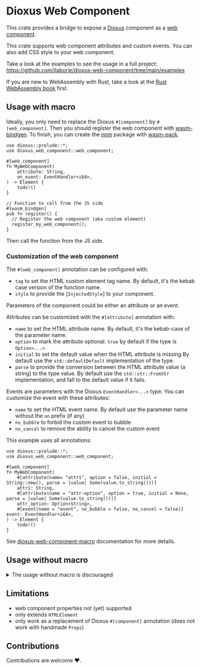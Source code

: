 # Dioxus Web Component

This crate provides a bridge to expose a [Dioxus] component as a [web component].

This crate supports web component attributes and custom events.
You can also add CSS style to your web component.

Take a look at the examples to see the usage in a full project:
<https://github.com/ilaborie/dioxus-web-component/tree/main/examples>


If you are new to WebAssembly with Rust, take a look at the [Rust WebAssembly book] first.

## Usage with macro

Ideally, you only need to replace the Dioxus `#[component]` by `#[web_component]`.
Then you should register the web component with [wasm-bindgen].
To finish, you can create the [npm] package with [wasm-pack].


```rust, ignore
use dioxus::prelude::*;
use dioxus_web_component::web_component;

#[web_component]
fn MyWebComponent(
    attribute: String,
    on_event: EventHandler<i64>,
) -> Element {
    todo!()
}

// Function to call from the JS side
#[wasm_bindgen]
pub fn register() {
  // Register the web component (aka custom element)
  register_my_web_component();
}
```

Then call the function from the JS side.


### Customization of the web component

The `#[web_component]` annotation can be configured with:

* `tag` to set the HTML custom element tag name.
  By default, it's the kebab case version of the function name.
* `style` to provide the [`InjectedStyle`] to your component.

Parameters of the component could be either an attribute or an event.

Attributes can be customized with the `#[attribute]` annotation with:

* `name` to set the HTML attribute name.
  By default, it's the kebab-case of the parameter name.
* `option` to mark the attribute optional.
  `true` by default if the type is `Option<...>`.
* `initial` to set the default value when the HTML attribute is missing
  By default use the `std::defaultDefault` implementation of the type.
* `parse` to provide the conversion between the HTML attribute value (a string) to the type value.
  By default use the `std::str::FromStr` implementation, and fall to the default value if it fails.


Events are parameters with the Dioxus `EventHandler<...>` type.
You can customize the event with these attributes:

* `name` to set the HTML event name.
  By default use the parameter name without the `on` prefix (if any)
* `no_bubble` to forbid the custom event to bubble
* `no_cancel` to remove the ability to cancel the custom event


This example uses all annotations:

```rust, ignore
use dioxus::prelude::*;
use dioxus_web_component::web_component;

#[web_component]
fn MyWebComponent(
    #[attribute(name= "attr1", option = false, initial = String::new(), parse = |value| Some(value.to_string()))]
    attr1: String,
    #[attribute(name = "attr-option", option = true, initial = None, parse = |value| Some(value.to_string()))]
    attr_option: Option<String>,
    #[event(name = "event", no_bubble = false, no_cancel = false)] event: EventHandler<i64>,
) -> Element {
    todo!()
}

```

See [dioxus-web-component-macro] documentation for more details.

## Usage without macro

<details>
<summary>The usage without macro is discouraged</summary>

You can provide your manual implementation of [`DioxusWebComponent`] and call
[`register_dioxus_web_component`] to register your web component.

The key point is to use a `Shared` element in the dioxus context.


For example, the greeting example could be written with

```rust, ignore,
use dioxus::prelude::*;
use dioxus_web_component::{
    register_dioxus_web_component, DioxusWebComponent, InjectedStyle, Shared,
};
use wasm_bindgen::prelude::*;

/// Install (register) the web component
///
/// # Errors
///
/// Registering the web-component may fail
#[wasm_bindgen(start)]
pub fn register() -> Result<(), JsValue> {
    register_greetings();

    Ok(())
}

// #[web_component(tag = "plop-greeting", style = InjectedStyle::css(include_str!("./style.css"))  )]
#[component]
fn Greetings(name: String) -> Element {
    rsx! { p { "Hello {name}!" } }
}

#[derive(Clone, Copy)]
struct GreetingWebComponent {
    name: Signal<String>,
}

impl DioxusWebComponent for GreetingWebComponent {
    fn set_attribute(&mut self, attribute: &str, value: Option<String>) {
        if attribute == "name" {
            let value = value.unwrap_or_default();

            self.name.set(value);
        }
    }
}

fn greetings_builder() -> Element {
    let name = use_signal(String::default);
    let mut context = use_context::<Shared>();
    let wc = GreetingWebComponent { name };
    use_effect(move || {
        context.init_component(wc);
    });

    rsx! {
        Greetings { name }
    }
}

fn register_greetings() {
    let attributes = vec!["name".to_string()];
    let style = InjectedStyle::css(include_str!("./style.css"));

    register_dioxus_web_component("plop-greeting", attributes, style, greetings_builder);
}
```

The counter example looks like this:

```rust, ignore
use dioxus::prelude::*;
use dioxus_web_component::{
    custom_event_handler, register_dioxus_web_component, CustomEventOptions,
    DioxusWebComponent, InjectedStyle, Shared,
};
use wasm_bindgen::prelude::*;

/// Install (register) the web component
///
/// # Errors
///
/// Registering the web-component may fail
#[wasm_bindgen(start)]
pub fn register() -> Result<(), JsValue> {
    // The register counter is generated by the `#[web_component(...)]` macro
    register_counter();
    Ok(())
}

/// The Dioxus component
// #[web_component(tag = "plop-counter", style = InjectedStyle::stylesheet("./style.css"))]
#[component]
fn Counter(on_count: EventHandler<i32>) -> Element {
    let mut counter = use_signal(|| 0);

    rsx! {
        button {
            onclick: move |_| {
                counter += 1;
                on_count(counter());
            },
            "+"
        }
        output { "{counter}" }
    }
}

#[derive(Clone, Copy)]
struct CounterWebComponent {
    on_count: EventHandler<i32>,
}

impl DioxusWebComponent for CounterWebComponent {
    fn set_attribute(&mut self, _attribute: &str, _value: Option<String>) {
        // nop
    }
}

fn counter_builder() -> Element {
    let mut context = use_context::<Shared>();
    let on_count = custom_event_handler(
        context.event_target(),
        "count",
        CustomEventOptions::default(),
    );
    let wc = CounterWebComponent { on_count };
    use_effect(move || {
        context.init_component(wc);
    });

    rsx! {
        Counter{ on_count }
    }
}

fn register_counter() {
    let attributes = vec![];
    let style = InjectedStyle::stylesheet("./style.css");

    register_dioxus_web_component("plop-counter", attributes, style, counter_builder);
}
```
</details>

## Limitations

* web component properties not (yet) supported
* only extends `HTMLElement`
* only work as a replacement of Dioxus `#[component]` annotation (does not work with handmade `Props`)


## Contributions

Contributions are welcome ❤️.


[Dioxus]: https://dioxuslabs.com/
[web component]: https://developer.mozilla.org/en-US/docs/Web/API/Web_components
[wasm-bindgen]: https://github.com/rustwasm/wasm-bindgen
[npm]: https://www.npmjs.com/
[wasm-pack]: https://github.com/rustwasm/wasm-pack
[Rust WebAssembly book]: https://rustwasm.github.io/docs/book/
[dioxus-web-component-macro]: https://github.com/ilaborie/dioxus-web-component/blob/main/dioxus-web-component-macro/README.md
